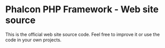Phalcon PHP Framework - Web site source
=======================================

This is the official web site source code. Feel free to improve it or use the code in your own projects.

